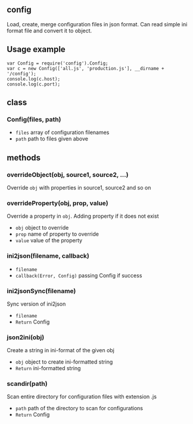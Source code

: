 ## config
Load, create, merge configuration files in json format. Can read simple ini format file and convert it to object.

## Usage example
	var Config = require('config').Config;
	var c = new Config(['all.js', 'production.js'], __dirname + '/config');
	console.log(c.host);
	console.log(c.port);
	

## class
### Config(files, path)
* `files` array of configuration filenames
* `path` path to files given above
 

## methods
### overrideObject(obj, source1, source2, ...)
Override `obj` with properties in source1, source2 and so on

### overrideProperty(obj, prop, value)
Override a property in `obj`. Adding property if it does not exist
* `obj` object to override
* `prop` name of property to override
* `value` value of the property

### ini2json(filename, callback)
* `filename`
* `callback(Error, Config)` passing Config if success 

### ini2jsonSync(filename)
Sync version of ini2json
* `filename`
* `Return` Config

### json2ini(obj)
Create a string in ini-format of the given obj
* `obj` object to create ini-formatted string
* `Return` ini-formatted string

### scandir(path)
Scan entire directory for configuration files with extension .js
* `path` path of the directory to scan for configurations
* `Return` Config
